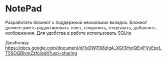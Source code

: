 # NotePad
Разработать блокнот с поддержкой нескольких вкладок.
Блокнот должен уметь радактировать текст, сохранять, открывать, добавлять изображения.
Для удобства в работе использовать SQLite

ДашБоард: https://docs.google.com/document/d/1yDW70i8zlgA_XGf3HytQEviFVyEpcLT5SOQBlvmZzfo/edit?usp=sharing
